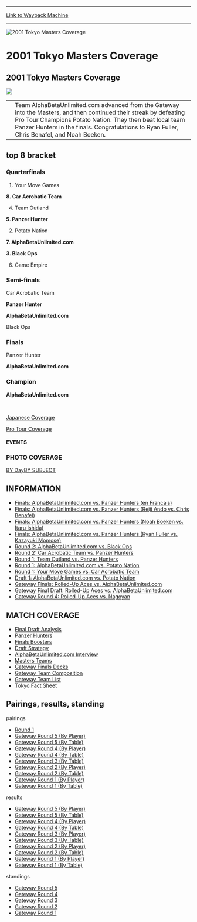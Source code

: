 
---
[Link to Wayback Machine](https://web.archive.org/web/20160303191028/http://magic.wizards.com/en/events/coverage/masterstok01)

[_metadata_:description]:- "2001 Tokyo Masters Coverage"
[_metadata_:generator]:- "Drupal 7 (http://drupal.org)"
[_metadata_:node]:- "767756"
[_metadata_:source]:- "div-block-system-main"
[_metadata_:title]:- "2001 Tokyo Masters Coverage"
[_metadata_:wayback_capture_timestamp]:- "2016-03-03 19:10:28"
[_metadata_:wayback_raw_url]:- "https://web.archive.org/web/20160303191028id_/http://magic.wizards.com/en/events/coverage/masterstok01"
[_metadata_:wayback_url]:- "http://magic.wizards.com/en/events/coverage/masterstok01"
---







![2001 Tokyo Masters Coverage](https://media.magic.wizards.com/images/banner/large_1_4.jpg)





2001 Tokyo Masters Coverage
===========================












2001 Tokyo Masters Coverage
---------------------------


![](https://media.magic.wizards.com/image_legacy_migration/sideboard/images/masterstok01/999.jpg)




|  |  |
| --- | --- |
|  | Team AlphaBetaUnlimited.com advanced from the Gateway into the Masters, and then continued their streak by defeating Pro Tour Champions Potato Nation. They then beat local team Panzer Hunters in the finals. Congratulations to Ryan Fuller, Chris Benafel, and Noah Boeken. |

top 8 bracket
-------------





### Quarterfinals





1. Your Move Games




**8. Car Acrobatic Team**






4. Team Outland




**5. Panzer Hunter**






2. Potato Nation




**7. AlphaBetaUnlimited.com**






**3. Black Ops**




6. Game Empire







### Semi-finals





Car Acrobatic Team




**Panzer Hunter**






**AlphaBetaUnlimited.com**




Black Ops







### Finals





Panzer Hunter




**AlphaBetaUnlimited.com**







### Champion





**AlphaBetaUnlimited.com**








 


[Japanese Coverage](/en/node/767511)


[Pro Tour Coverage](http://magic.wizards.com/en/events/coverage/pttok01)








#### EVENTS


### PHOTO COVERAGE


[BY Day](/en/articles/archive/event-coverage/2001-tokyo-masters-2015-10-13)[BY SUBJECT](/en/articles/archive/event-coverage/2001-tokyo-masters-2015-10-13)









INFORMATION
-----------


* [Finals: AlphaBetaUnlimited.com vs. Panzer Hunters (en Francais)](/en/articles/archive/event-coverage/finals-alphabetaunlimitedcom-vs-panzer-hunters-2015-10-13)
* [Finals: AlphaBetaUnlimited.com vs. Panzer Hunters (Reiji Ando vs. Chris Benafel)](/en/articles/archive/event-coverage/finals-reiji-ando-vs-chris-benafel-2015-10-13)
* [Finals: AlphaBetaUnlimited.com vs. Panzer Hunters (Noah Boeken vs. Itaru Ishida)](/en/articles/archive/event-coverage/finals-noah-boeken-vs-itaru-ishida-2015-10-13)
* [Finals: AlphaBetaUnlimited.com vs. Panzer Hunters (Ryan Fuller vs. Kazayuki Momose)](/en/articles/archive/event-coverage/finals-ryan-fuller-vs-kazayuki-momose-2015-10-13)
* [Round 2: AlphaBetaUnlimited.com vs. Black Ops](/en/articles/archive/event-coverage/round-2-alphabetaunlimitedcom-ryan-fuller-noah-boeken-and-chris)
* [Round 2: Car Acrobatic Team vs. Panzer Hunters](/en/articles/archive/event-coverage/round-2-car-acrobatic-team-vs-panzer-hunters-japan-2015-10-13)
* [Round 1: Team Outland vs. Panzer Hunters](/en/articles/archive/event-coverage/round-1-team-outland-norway-vs-panzer-hunters-japan-2015-10-13)
* [Round 1: AlphaBetaUnlimited.com vs. Potato Nation](/en/articles/archive/event-coverage/round-1-feature-match-alphabetaunlimitedcom-vs-potato-nation-2015-10)
* [Round 1: Your Move Games vs. Car Acrobatic Team](/en/articles/archive/event-coverage/team-your-move-games-doughertyhumpheryskastle-vs-car-acrobatic-team)
* [Draft 1: AlphaBetaUnlimited.com vs. Potato Nation](/en/articles/archive/event-coverage/draft-1-alphabetaunlimitedcom-vs-potato-nation-2015-10-13)
* [Gateway Finals: Rolled-Up Aces vs. AlphaBetaUnlimited.com](/en/articles/archive/event-coverage/gateway-finals-rolled-aces-vs-alphabetaunlimitedcom-2015-10-13)
* [Gateway Final Draft: Rolled-Up Aces vs. AlphaBetaUnlimited.com](/en/articles/archive/event-coverage/gateway-final-draft-rolled-aces-vs-alphabetaunlimitedcom-2015-10-13)
* [Gateway Round 4: Rolled-Up Aces vs. Nagoyan](/en/articles/archive/event-coverage/gateway-round-4-feature-match-rolled-aces-vs-nagoyan-2015-10-13)


MATCH COVERAGE
--------------


* [Final Draft Analysis](/en/articles/archive/event-coverage/final-draft-analysis-alpha-beta-unlimited-vs-panzer-hunters-2015-10)
* [Panzer Hunters](/en/articles/archive/event-coverage/looking-panzer-hunters-2015-10-13)
* [Finals Boosters](/en/articles/archive/event-coverage/finals-boosters-2015-10-13)
* [Draft Strategy](/en/articles/archive/event-coverage/draft-strategy-car-acrobatic-taem-vs-panzer-hunter-2015-10-13)
* [AlphaBetaUnlimited.com Interview](/en/articles/archive/event-coverage/alphabetaunlimitedcom-came-win-2015-10-13)
* [Masters Teams](/en/articles/archive/event-coverage/masters-teams-2015-10-13)
* [Gateway Finals Decks](/en/articles/archive/event-coverage/finals-decks-masters-gateway-31501-2015-10-13)
* [Gateway Team Composition](/en/articles/archive/event-coverage/gateway-team-composition-2015-10-13)
* [Gateway Team List](/en/articles/archive/event-coverage/gateway-team-list-2015-10-13)
* [Tokyo Fact Sheet](/en/articles/archive/event-coverage/2001-tokyo-masters-coverage-2015-10-13)


Pairings, results, standing
---------------------------



pairings


* [Round 1](/en/articles/archive/event-coverage/round-1-2015-10-13)
* [Gateway Round 5 (By Player)](/en/articles/archive/event-coverage/gateway-round-5-player-2015-10-13-0)
* [Gateway Round 5 (By Table)](/en/articles/archive/event-coverage/gateway-round-5-table-2015-10-13-0)
* [Gateway Round 4 (By Player)](/en/articles/archive/event-coverage/gateway-round-4-player-2015-10-13-0)
* [Gateway Round 4 (By Table)](/en/articles/archive/event-coverage/gateway-round-4-table-2015-10-13-0)
* [Gateway Round 3 (By Table)](/en/articles/archive/event-coverage/gateway-round-3-table-2015-10-13-0)
* [Gateway Round 2 (By Player)](/en/articles/archive/event-coverage/gateway-round-2-player-2015-10-13-0)
* [Gateway Round 2 (By Table)](/en/articles/archive/event-coverage/gateway-round-2-table-2015-10-13-0)
* [Gateway Round 1 (By Player)](/en/articles/archive/event-coverage/gateway-round-1-player-2015-10-13-0)
* [Gateway Round 1 (By Table)](/en/articles/archive/event-coverage/gateway-round-1-table-2015-10-13-0)


results


* [Gateway Round 5 (By Player)](/en/articles/archive/event-coverage/gateway-round-5-player-2015-10-13)
* [Gateway Round 5 (By Table)](/en/articles/archive/event-coverage/gateway-round-5-table-2015-10-13)
* [Gateway Round 4 (By Player)](/en/articles/archive/event-coverage/gateway-round-4-player-2015-10-13)
* [Gateway Round 4 (By Table)](/en/articles/archive/event-coverage/gateway-round-4-table-2015-10-13)
* [Gateway Round 3 (By Player)](/en/articles/archive/event-coverage/gateway-round-3-player-2015-10-13)
* [Gateway Round 3 (By Table)](/en/articles/archive/event-coverage/gateway-round-3-table-2015-10-13)
* [Gateway Round 2 (By Player)](/en/articles/archive/event-coverage/gateway-round-2-player-2015-10-13)
* [Gateway Round 2 (By Table)](/en/articles/archive/event-coverage/gateway-round-2-table-2015-10-13)
* [Gateway Round 1 (By Player)](/en/articles/archive/event-coverage/gateway-round-1-player-2015-10-13)
* [Gateway Round 1 (By Table)](/en/articles/archive/event-coverage/gateway-round-1-table-2015-10-13)


standings


* [Gateway Round 5](/en/articles/archive/event-coverage/gateway-round-5-2015-10-13)
* [Gateway Round 4](/en/articles/archive/event-coverage/gateway-round-4-2015-10-13)
* [Gateway Round 3](/en/articles/archive/event-coverage/gateway-round-3-2015-10-13)
* [Gateway Round 2](/en/articles/archive/event-coverage/gateway-round-2-2015-10-13)
* [Gateway Round 1](/en/articles/archive/event-coverage/gateway-round-1-2015-10-13)



 

